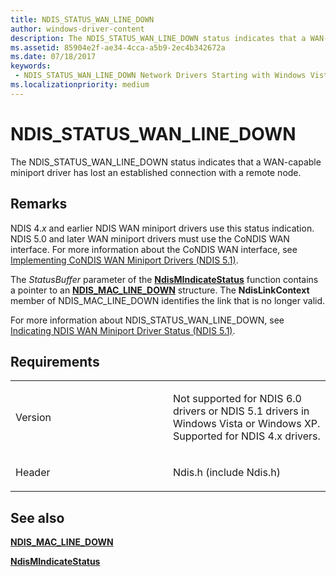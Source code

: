 ```yaml
---
title: NDIS_STATUS_WAN_LINE_DOWN
author: windows-driver-content
description: The NDIS_STATUS_WAN_LINE_DOWN status indicates that a WAN-capable miniport driver has lost an established connection with a remote node.
ms.assetid: 85904e2f-ae34-4cca-a5b9-2ec4b342672a
ms.date: 07/18/2017
keywords:
 - NDIS_STATUS_WAN_LINE_DOWN Network Drivers Starting with Windows Vista
ms.localizationpriority: medium
---
```


# NDIS\_STATUS\_WAN\_LINE\_DOWN


The NDIS\_STATUS\_WAN\_LINE\_DOWN status indicates that a WAN-capable miniport driver has lost an established connection with a remote node.

Remarks
-------

NDIS 4.*x* and earlier NDIS WAN miniport drivers use this status indication. NDIS 5.0 and later WAN miniport drivers must use the CoNDIS WAN interface. For more information about the CoNDIS WAN interface, see [Implementing CoNDIS WAN Miniport Drivers (NDIS 5.1)](https://msdn.microsoft.com/library/windows/hardware/ff546752).

The *StatusBuffer* parameter of the [**NdisMIndicateStatus**](https://msdn.microsoft.com/library/windows/hardware/ff553538) function contains a pointer to an [**NDIS\_MAC\_LINE\_DOWN**](https://msdn.microsoft.com/library/windows/hardware/ff557057) structure. The **NdisLinkContext** member of NDIS\_MAC\_LINE\_DOWN identifies the link that is no longer valid.

For more information about NDIS\_STATUS\_WAN\_LINE\_DOWN, see [Indicating NDIS WAN Miniport Driver Status (NDIS 5.1)](https://msdn.microsoft.com/library/windows/hardware/ff546867).

Requirements
------------

<table>
<colgroup>
<col width="50%" />
<col width="50%" />
</colgroup>
<tbody>
<tr class="odd">
<td><p>Version</p></td>
<td><p>Not supported for NDIS 6.0 drivers or NDIS 5.1 drivers in Windows Vista or Windows XP. Supported for NDIS 4.x drivers.</p></td>
</tr>
<tr class="even">
<td><p>Header</p></td>
<td>Ndis.h (include Ndis.h)</td>
</tr>
</tbody>
</table>

## See also


[**NDIS\_MAC\_LINE\_DOWN**](https://msdn.microsoft.com/library/windows/hardware/ff557057)

[**NdisMIndicateStatus**](https://msdn.microsoft.com/library/windows/hardware/ff553538)

 

 




